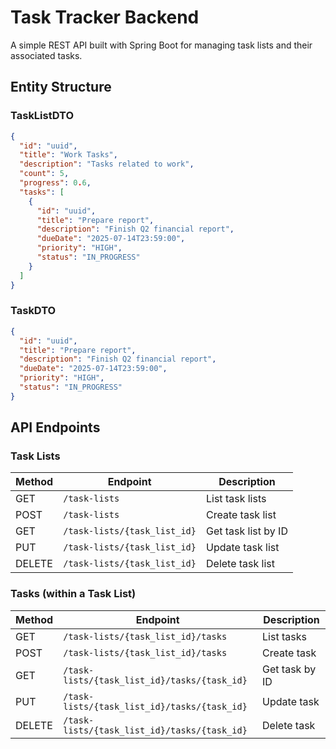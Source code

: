 # Task Tracker Backend

A simple REST API built with Spring Boot for managing task lists and their associated tasks.

## Entity Structure

### TaskListDTO

```json
{
  "id": "uuid",
  "title": "Work Tasks",
  "description": "Tasks related to work",
  "count": 5,
  "progress": 0.6,
  "tasks": [
    {
      "id": "uuid",
      "title": "Prepare report",
      "description": "Finish Q2 financial report",
      "dueDate": "2025-07-14T23:59:00",
      "priority": "HIGH",
      "status": "IN_PROGRESS"
    }
  ]
}
```

### TaskDTO

```json
{
  "id": "uuid",
  "title": "Prepare report",
  "description": "Finish Q2 financial report",
  "dueDate": "2025-07-14T23:59:00",
  "priority": "HIGH",
  "status": "IN_PROGRESS"
}
```

## API Endpoints

### Task Lists

| Method | Endpoint                     | Description         |
|--------|------------------------------|---------------------|
| GET    | `/task-lists`                | List task lists     |
| POST   | `/task-lists`                | Create task list    |
| GET    | `/task-lists/{task_list_id}` | Get task list by ID |
| PUT    | `/task-lists/{task_list_id}` | Update task list    |
| DELETE | `/task-lists/{task_list_id}` | Delete task list    |

### Tasks (within a Task List)

| Method | Endpoint                                                      | Description    |
|--------|---------------------------------------------------------------|----------------|
| GET    | `/task-lists/{task_list_id}/tasks`                            | List tasks     |
| POST   | `/task-lists/{task_list_id}/tasks`                            | Create task    |
| GET    | `/task-lists/{task_list_id}/tasks/{task_id}`                  | Get task by ID |
| PUT    | `/task-lists/{task_list_id}/tasks/{task_id}`                  | Update task    |
| DELETE | `/task-lists/{task_list_id}/tasks/{task_id}`                  | Delete task    |
